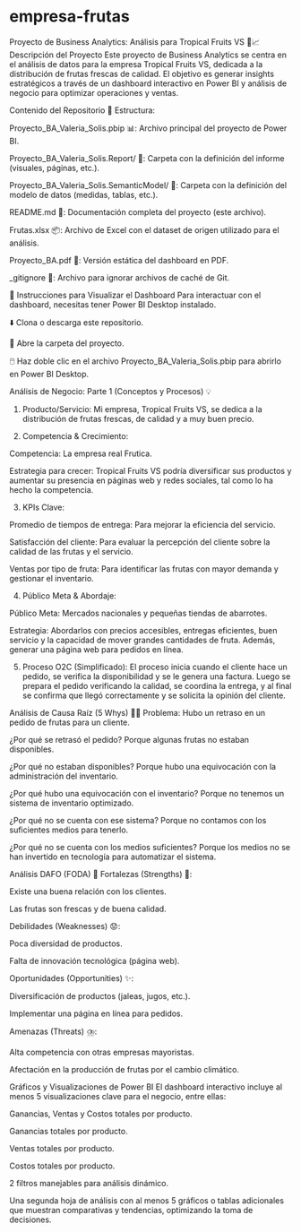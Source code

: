 # empresa-frutas

Proyecto de Business Analytics: Análisis para Tropical Fruits VS 🍍📈
Descripción del Proyecto
Este proyecto de Business Analytics se centra en el análisis de datos para la empresa Tropical Fruits VS, dedicada a la distribución de frutas frescas de calidad. El objetivo es generar insights estratégicos a través de un dashboard interactivo en Power BI y análisis de negocio para optimizar operaciones y ventas.

Contenido del Repositorio
📁 Estructura:

Proyecto_BA_Valeria_Solis.pbip 📊: Archivo principal del proyecto de Power BI.

Proyecto_BA_Valeria_Solis.Report/ 🎨: Carpeta con la definición del informe (visuales, páginas, etc.).

Proyecto_BA_Valeria_Solis.SemanticModel/ 🧩: Carpeta con la definición del modelo de datos (medidas, tablas, etc.).

README.md 📝: Documentación completa del proyecto (este archivo).

Frutas.xlsx 📦: Archivo de Excel con el dataset de origen utilizado para el análisis.

Proyecto_BA.pdf 📄: Versión estática del dashboard en PDF.

_gitignore 🚫: Archivo para ignorar archivos de caché de Git.

🚀 Instrucciones para Visualizar el Dashboard
Para interactuar con el dashboard, necesitas tener Power BI Desktop instalado.

⬇️ Clona o descarga este repositorio.

📂 Abre la carpeta del proyecto.

🖱️ Haz doble clic en el archivo Proyecto_BA_Valeria_Solis.pbip para abrirlo en Power BI Desktop.

Análisis de Negocio: Parte 1 (Conceptos y Procesos) 💡
1. Producto/Servicio: Mi empresa, Tropical Fruits VS, se dedica a la distribución de frutas frescas, de calidad y a muy buen precio.

2. Competencia & Crecimiento:

Competencia: La empresa real Frutica.

Estrategia para crecer: Tropical Fruits VS podría diversificar sus productos y aumentar su presencia en páginas web y redes sociales, tal como lo ha hecho la competencia.

3. KPIs Clave:

Promedio de tiempos de entrega: Para mejorar la eficiencia del servicio.

Satisfacción del cliente: Para evaluar la percepción del cliente sobre la calidad de las frutas y el servicio.

Ventas por tipo de fruta: Para identificar las frutas con mayor demanda y gestionar el inventario.

4. Público Meta & Abordaje:

Público Meta: Mercados nacionales y pequeñas tiendas de abarrotes.

Estrategia: Abordarlos con precios accesibles, entregas eficientes, buen servicio y la capacidad de mover grandes cantidades de fruta. Además, generar una página web para pedidos en línea.

5. Proceso O2C (Simplificado):
El proceso inicia cuando el cliente hace un pedido, se verifica la disponibilidad y se le genera una factura. Luego se prepara el pedido verificando la calidad, se coordina la entrega, y al final se confirma que llegó correctamente y se solicita la opinión del cliente.

Análisis de Causa Raíz (5 Whys) 🕵️‍♀️
Problema: Hubo un retraso en un pedido de frutas para un cliente.

¿Por qué se retrasó el pedido? Porque algunas frutas no estaban disponibles.

¿Por qué no estaban disponibles? Porque hubo una equivocación con la administración del inventario.

¿Por qué hubo una equivocación con el inventario? Porque no tenemos un sistema de inventario optimizado.

¿Por qué no se cuenta con ese sistema? Porque no contamos con los suficientes medios para tenerlo.

¿Por qué no se cuenta con los medios suficientes? Porque los medios no se han invertido en tecnología para automatizar el sistema.

Análisis DAFO (FODA) 🧭
Fortalezas (Strengths) 💪:

Existe una buena relación con los clientes.

Las frutas son frescas y de buena calidad.

Debilidades (Weaknesses) 😟:

Poca diversidad de productos.

Falta de innovación tecnológica (página web).

Oportunidades (Opportunities) ✨:

Diversificación de productos (jaleas, jugos, etc.).

Implementar una página en línea para pedidos.

Amenazas (Threats) ⛈️:

Alta competencia con otras empresas mayoristas.

Afectación en la producción de frutas por el cambio climático.

Gráficos y Visualizaciones de Power BI
El dashboard interactivo incluye al menos 5 visualizaciones clave para el negocio, entre ellas:

Ganancias, Ventas y Costos totales por producto.

Ganancias totales por producto.

Ventas totales por producto.

Costos totales por producto.

2 filtros manejables para análisis dinámico.

Una segunda hoja de análisis con al menos 5 gráficos o tablas adicionales que muestran comparativas y tendencias, optimizando la toma de decisiones.
